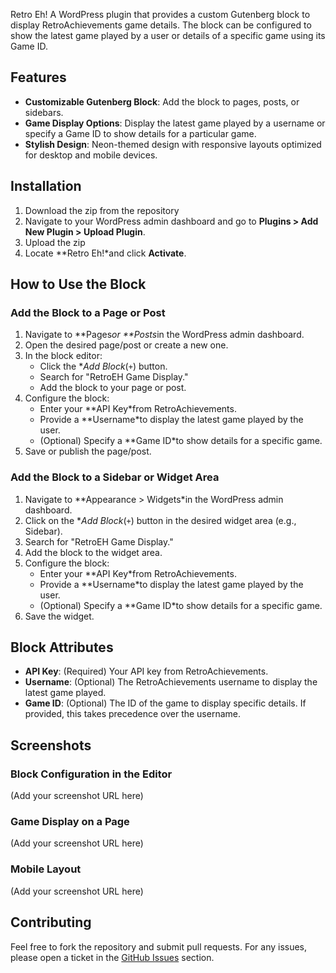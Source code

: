  Retro Eh!
 A WordPress plugin that provides a custom Gutenberg block to display RetroAchievements game details. 
 The block can be configured to show the latest game played by a user or details of a specific game using its Game ID.

 ## Features
 - **Customizable Gutenberg Block**: Add the block to pages, posts, or sidebars.
 - **Game Display Options**: Display the latest game played by a username or specify a Game ID to show details for a particular game.
 - **Stylish Design**: Neon-themed design with responsive layouts optimized for desktop and mobile devices.

 ## Installation
 1. Download the zip from the repository
 2. Navigate to your WordPress admin dashboard and go to **Plugins > Add New Plugin > Upload Plugin**.
 3. Upload the zip
 4. Locate **Retro Eh!*and click **Activate**.

 ## How to Use the Block
 ### Add the Block to a Page or Post
 1. Navigate to **Pages*or **Posts*in the WordPress admin dashboard.
 2. Open the desired page/post or create a new one.
 3. In the block editor:
    - Click the **Add Block*(`+`) button.
    - Search for "RetroEH Game Display."
    - Add the block to your page or post.
 4. Configure the block:
    - Enter your **API Key*from RetroAchievements.
    - Provide a **Username*to display the latest game played by the user.
    - (Optional) Specify a **Game ID*to show details for a specific game.
 5. Save or publish the page/post.

 ### Add the Block to a Sidebar or Widget Area
 1. Navigate to **Appearance > Widgets*in the WordPress admin dashboard.
 2. Click on the **Add Block*(`+`) button in the desired widget area (e.g., Sidebar).
 3. Search for "RetroEH Game Display."
 4. Add the block to the widget area.
 5. Configure the block:
    - Enter your **API Key*from RetroAchievements.
    - Provide a **Username*to display the latest game played by the user.
    - (Optional) Specify a **Game ID*to show details for a specific game.
 6. Save the widget.

 ## Block Attributes
 - **API Key**: (Required) Your API key from RetroAchievements.
 - **Username**: (Optional) The RetroAchievements username to display the latest game played.
 - **Game ID**: (Optional) The ID of the game to display specific details. If provided, this takes precedence over the username.

 ## Screenshots
 ### Block Configuration in the Editor
 (Add your screenshot URL here)
 ### Game Display on a Page
 (Add your screenshot URL here)
 ### Mobile Layout
 (Add your screenshot URL here)

 ## Contributing
 Feel free to fork the repository and submit pull requests. For any issues, please open a ticket in the 
 [GitHub Issues](https://github.com/bythegram/retroeh/issues) section.
